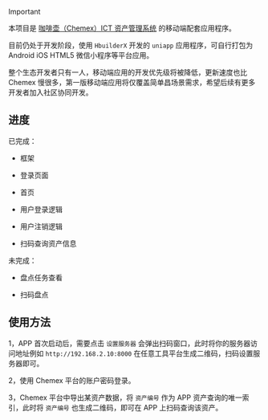 > [!IMPORTANT]
> 
> 本项目是 [咖啡壶（Chemex）ICT 资产管理系统](https://github.com/AilonHuang/chemex) 的移动端配套应用程序。

目前仍处于开发阶段，使用 `HbuilderX` 开发的 `uniapp` 应用程序，可自行打包为 Android iOS HTML5 微信小程序等平台应用。

整个生态开发者只有一人，移动端应用的开发优先级将被降低，更新速度也比 Chemex 慢很多，第一版移动端应用将仅覆盖简单昌场景需求，希望后续有更多开发者加入社区协同开发。

## 进度

已完成：

- 框架

- 登录页面

- 首页

- 用户登录逻辑

- 用户注销逻辑

- 扫码查询资产信息

未完成：

- 盘点任务查看

- 扫码盘点

## 使用方法

1，APP 首次启动后，需要点击 `设置服务器` 会弹出扫码窗口，此时将你的服务器访问地址例如 `http://192.168.2.10:8000` 在任意工具平台生成二维码，扫码设置服务器即可。

2，使用 Chemex 平台的账户密码登录。

3，Chemex 平台中导出某资产数据，将 `资产编号` 作为 APP 资产查询的唯一索引，此时将 `资产编号` 也生成二维码，即可在 APP 上扫码查询该资产。
